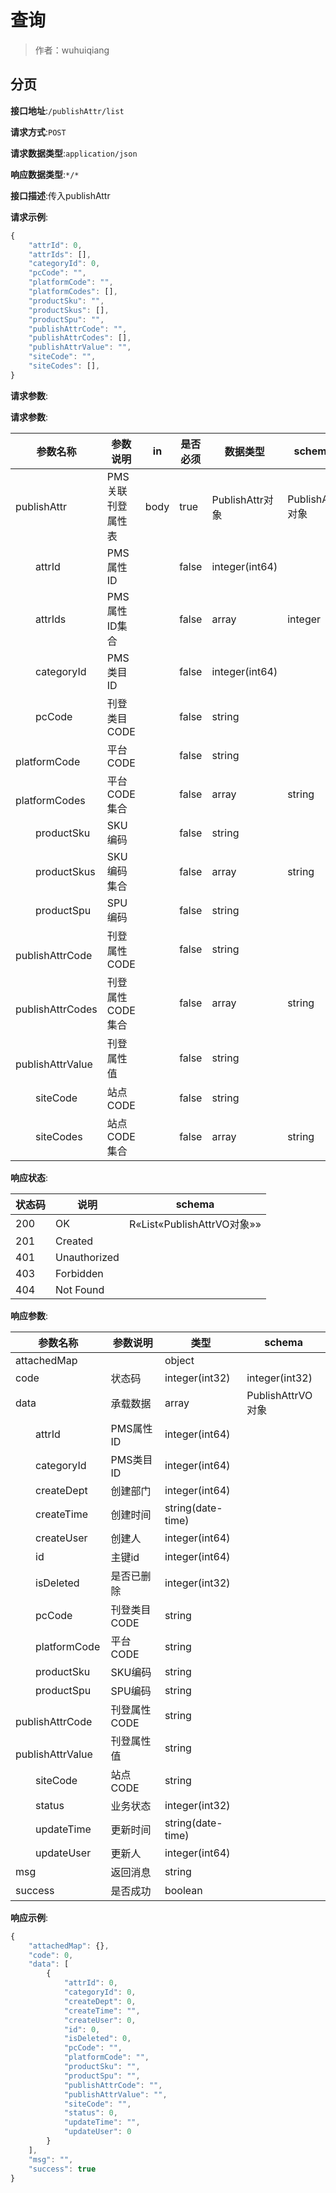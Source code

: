 # 查询

> 作者：wuhuiqiang

## 分页


**接口地址**:`/publishAttr/list`


**请求方式**:`POST`


**请求数据类型**:`application/json`


**响应数据类型**:`*/*`


**接口描述**:传入publishAttr


**请求示例**:


```javascript
{
	"attrId": 0,
	"attrIds": [],
	"categoryId": 0,
	"pcCode": "",
	"platformCode": "",
	"platformCodes": [],
	"productSku": "",
	"productSkus": [],
	"productSpu": "",
	"publishAttrCode": "",
	"publishAttrCodes": [],
	"publishAttrValue": "",
	"siteCode": "",
	"siteCodes": [],
}
```


**请求参数**:


**请求参数**:


| 参数名称 | 参数说明 | in    | 是否必须 | 数据类型 | schema |
| -------- | -------- | ----- | -------- | -------- | ------ |
|publishAttr|PMS关联刊登属性表|body|true|PublishAttr对象|PublishAttr对象|
|&emsp;&emsp;attrId|PMS属性ID||false|integer(int64)||
|&emsp;&emsp;attrIds|PMS属性ID集合||false|array|integer|
|&emsp;&emsp;categoryId|PMS类目ID||false|integer(int64)||
|&emsp;&emsp;pcCode|刊登类目CODE||false|string||
|&emsp;&emsp;platformCode|平台CODE||false|string||
|&emsp;&emsp;platformCodes|平台CODE集合||false|array|string|
|&emsp;&emsp;productSku|SKU编码||false|string||
|&emsp;&emsp;productSkus|SKU编码集合||false|array|string|
|&emsp;&emsp;productSpu|SPU编码||false|string||
|&emsp;&emsp;publishAttrCode|刊登属性CODE||false|string||
|&emsp;&emsp;publishAttrCodes|刊登属性CODE集合||false|array|string|
|&emsp;&emsp;publishAttrValue|刊登属性值||false|string||
|&emsp;&emsp;siteCode|站点CODE||false|string||
|&emsp;&emsp;siteCodes|站点CODE集合||false|array|string|


**响应状态**:


| 状态码 | 说明 | schema |
| -------- | -------- | ----- | 
|200|OK|R«List«PublishAttrVO对象»»|
|201|Created||
|401|Unauthorized||
|403|Forbidden||
|404|Not Found||


**响应参数**:


| 参数名称 | 参数说明 | 类型 | schema |
| -------- | -------- | ----- |----- | 
|attachedMap||object||
|code|状态码|integer(int32)|integer(int32)|
|data|承载数据|array|PublishAttrVO对象|
|&emsp;&emsp;attrId|PMS属性ID|integer(int64)||
|&emsp;&emsp;categoryId|PMS类目ID|integer(int64)||
|&emsp;&emsp;createDept|创建部门|integer(int64)||
|&emsp;&emsp;createTime|创建时间|string(date-time)||
|&emsp;&emsp;createUser|创建人|integer(int64)||
|&emsp;&emsp;id|主键id|integer(int64)||
|&emsp;&emsp;isDeleted|是否已删除|integer(int32)||
|&emsp;&emsp;pcCode|刊登类目CODE|string||
|&emsp;&emsp;platformCode|平台CODE|string||
|&emsp;&emsp;productSku|SKU编码|string||
|&emsp;&emsp;productSpu|SPU编码|string||
|&emsp;&emsp;publishAttrCode|刊登属性CODE|string||
|&emsp;&emsp;publishAttrValue|刊登属性值|string||
|&emsp;&emsp;siteCode|站点CODE|string||
|&emsp;&emsp;status|业务状态|integer(int32)||
|&emsp;&emsp;updateTime|更新时间|string(date-time)||
|&emsp;&emsp;updateUser|更新人|integer(int64)||
|msg|返回消息|string||
|success|是否成功|boolean||


**响应示例**:
```javascript
{
	"attachedMap": {},
	"code": 0,
	"data": [
		{
			"attrId": 0,
			"categoryId": 0,
			"createDept": 0,
			"createTime": "",
			"createUser": 0,
			"id": 0,
			"isDeleted": 0,
			"pcCode": "",
			"platformCode": "",
			"productSku": "",
			"productSpu": "",
			"publishAttrCode": "",
			"publishAttrValue": "",
			"siteCode": "",
			"status": 0,
			"updateTime": "",
			"updateUser": 0
		}
	],
	"msg": "",
	"success": true
}
```